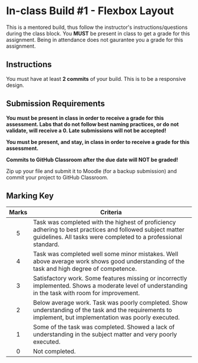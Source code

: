 # In-class Build #1 - Flexbox Layout
This is a mentored build, thus follow the instructor's instructions/questions during the class block. You **MUST** be present in class to get a grade for this assignment. Being in attendance does not gaurantee you a grade for this assignment.

## Instructions
You must have at least **2 commits** of your build. This is to be a responsive design.

## Submission Requirements
**You must be present in class in order to receive a grade for this assessment.  Labs that do not follow best naming practices, or do not validate, will receive a 0. Late submissions will not be accepted!**

**You must be present, and stay, in class in order to receive a grade for this assessment.**

**Commits to GitHub Classroom after the due date will NOT be graded!**

Zip up your file and submit it to Moodle (for a backup submission) and commit your project to GitHub Classroom.

## Marking Key
| **Marks** | **Criteria** |
| :---: |--------------|
| 5 | Task was completed with the highest of proficiency adhering to best practices and followed subject matter  guidelines. All tasks were completed to a professional standard. |
| 4 | Task was completed well some minor mistakes. Well above average work shows good understanding of the task and high degree of competence. |
| 3 | Satisfactory work. Some features missing or incorrectly implemented. Shows a moderate level of understanding in the task with room for improvement. |
| 2 | Below average work. Task was poorly completed. Show understanding of the task and the requirements to implement, but implementation was poorly executed. |
| 1 | Some of the task was completed. Showed a lack of understanding in the subject matter and very poorly executed. |
| 0 | Not completed. |